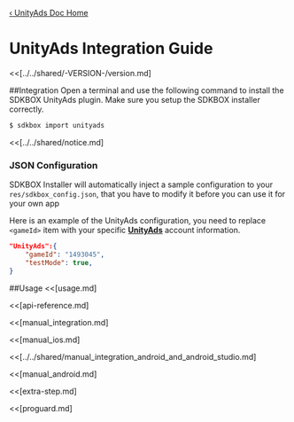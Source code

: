 [&#8249; UnityAds Doc Home](./)

<h1>UnityAds Integration Guide</h1>
<<[../../shared/-VERSION-/version.md]

##Integration
Open a terminal and use the following command to install the SDKBOX UnityAds plugin. Make sure you setup the SDKBOX installer correctly.
```bash
$ sdkbox import unityads
```

<<[../../shared/notice.md]

<!--## Configuration
<<[../../shared/sdkbox_cloud.md]
<<[../../shared/remote_application_config.md]-->

### JSON Configuration
SDKBOX Installer will automatically inject a sample configuration to your `res/sdkbox_config.json`, that you have to modify it before you can use it for your own app

Here is an example of the UnityAds configuration, you need to replace `<gameId>` item with your specific [__UnityAds__](https://unityads.unity3d.com/admin/) account information.
```json
"UnityAds":{
    "gameId": "1493045",
    "testMode": true,
}
```

<!--<<[sdkbox-config-encrypt.md]-->

##Usage
<<[usage.md]

<<[api-reference.md]

<<[manual_integration.md]

<<[manual_ios.md]

<<[../../shared/manual_integration_android_and_android_studio.md]

<<[manual_android.md]

<<[extra-step.md]

<<[proguard.md]
